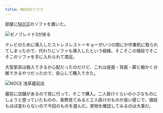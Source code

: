```yaml
---
title: NOCEのソファ
---
```

部屋に[NOCE](https://www.noce.co.jp/)のソファを置いた。

![](https://lh5.googleusercontent.com/RAtKVKtFZ9_AVr33tYn991ksOKZwFxECTS-tBhB3pzRTQBHYDlYnf6eS95MAR9ySqxDXoZQfMdbF8q67P-kus8GbJ0axZDCHGFjTCHQfibszVwEPChMHxBuYRoyqs9PvGNeRZ2iqOJ97dsxqr5Uu7YZCrG2LiDo683HSotkuDtk64rOph6T9UspcqQAkqQ "ゼノブレイド3が捗る")

テレビのために導入したストレスレストーキョーがいつの間にか作業机に取られてしまったので、代わりにソファも導入したという経緯。そこそこの値段でそこそこのソファを手に入れられて満足。

大型家具は搬入できるか心配だったのだけど、これは座面・背面・脚と細かく分解できるやつだったので、安心して購入できた。

![](https://lh4.googleusercontent.com/Y23xK7tGqk8zYSYljT0R0pHGXckrR6RG7XhvCDynzUIt4LoxLji-s_KkmgB-R9faGVFKCycUQL40kQ56ZMb5_dFwzMXL0miI8XGwmuX3avZksM6m2Vs-Irff1iZU59_CFFBJHjCCpo0m1X2FYtDZjwhg_uKEEhoWmAxV8uWido5-Yr5m5U0uXSisIqwInA "NOCE 浅草蔵前店")

蔵前に店舗があるので見に行って、そこで購入。二人掛けぐらいの小さなものにしようと思っていたものの、実際見てみると三人掛けのものが良い感じで、値段もほぼ変わらないので今回のものを選んだ。実物を確認してみるのは大事だ。
